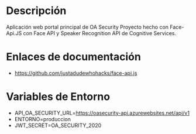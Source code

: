 # Descripción
Aplicación web portal principal de OA Security
Proyecto hecho con Face-Api.JS con Face API y Speaker Recognition API de Cognitive Services.

# Enlaces de documentación
* https://github.com/justadudewhohacks/face-api.js

# Variables de Entorno
- API_OA_SECURITY_URL=https://oasecurity-api.azurewebsites.net/api/v1
- ENTORNO=produccion
- JWT_SECRET=OA_SECURITY_2020
